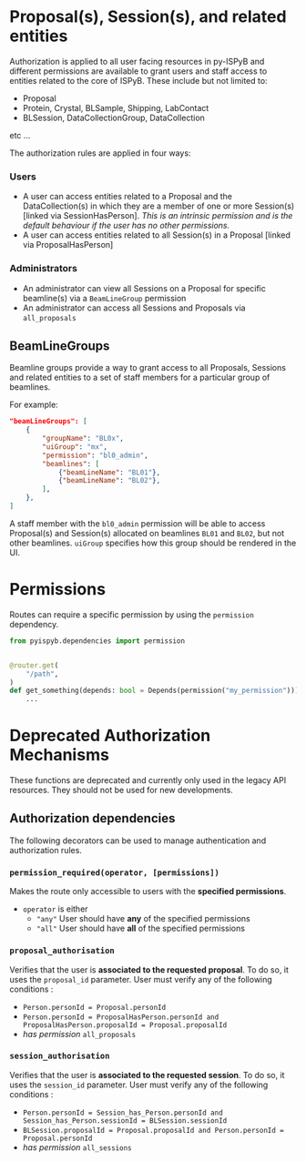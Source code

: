 # Proposal(s), Session(s), and related entities

Authorization is applied to all user facing resources in py-ISPyB and different permissions are available to grant users and staff access to entities related to the core of ISPyB. These include but not limited to:

- Proposal
- Protein, Crystal, BLSample, Shipping, LabContact
- BLSession, DataCollectionGroup, DataCollection

etc ...

The authorization rules are applied in four ways:

### Users

- A user can access entities related to a Proposal and the DataCollection(s) in which they are a member of one or more Session(s) [linked via SessionHasPerson]. _This is an intrinsic permission and is the default behaviour if the user has no other permissions._
- A user can access entities related to all Session(s) in a Proposal [linked via ProposalHasPerson]

### Administrators

- An administrator can view all Sessions on a Proposal for specific beamline(s) via a `BeamLineGroup` permission
- An administrator can access all Sessions and Proposals via `all_proposals`

## BeamLineGroups

Beamline groups provide a way to grant access to all Proposals, Sessions and related entities to a set of staff members for a particular group of beamlines.

For example:

```json
"beamLineGroups": [
    {
        "groupName": "BL0x",
        "uiGroup": "mx",
        "permission": "bl0_admin",
        "beamlines": [
            {"beamLineName": "BL01"},
            {"beamLineName": "BL02"},
        ],
    },
]
```

A staff member with the `bl0_admin` permission will be able to access Proposal(s) and Session(s) allocated on beamlines `BL01` and `BL02`, but not other beamlines. `uiGroup` specifies how this group should be rendered in the UI.

# Permissions

Routes can require a specific permission by using the `permission` dependency.

```python
from pyispyb.dependencies import permission


@router.get(
    "/path",
)
def get_something(depends: bool = Depends(permission("my_permission"))):
    ...
```

# Deprecated Authorization Mechanisms

These functions are deprecated and currently only used in the legacy API resources. They should not be used for new developments.

## Authorization dependencies

The following decorators can be used to manage authentication and authorization rules.

### `permission_required(operator, [permissions])`

Makes the route only accessible to users with the **specified permissions**.

- `operator` is either
  - `"any"` User should have **any** of the specified permissions
  - `"all"` User should have **all** of the specified permissions

### `proposal_authorisation`

Verifies that the user is **associated to the requested proposal**. To do so, it uses the `proposal_id` parameter.
User must verify any of the following conditions :

- `Person.personId = Proposal.personId`
- `Person.personId = ProposalHasPerson.personId and ProposalHasPerson.proposalId = Proposal.proposalId`
- _has permission_ `all_proposals`

### `session_authorisation`

Verifies that the user is **associated to the requested session**. To do so, it uses the `session_id` parameter.
User must verify any of the following conditions :

- `Person.personId = Session_has_Person.personId and Session_has_Person.sessionId = BLSession.sessionId`
- `BLSession.proposalId = Proposal.proposalId and Person.personId = Proposal.personId`
- _has permission_ `all_sessions`
